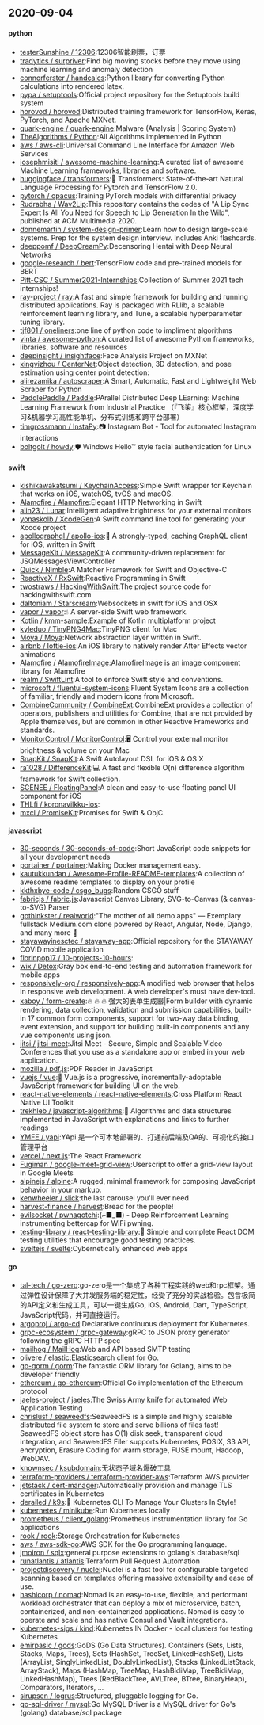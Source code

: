## 2020-09-04

#### python
* [testerSunshine / 12306](https://github.com/testerSunshine/12306):12306智能刷票，订票
* [tradytics / surpriver](https://github.com/tradytics/surpriver):Find big moving stocks before they move using machine learning and anomaly detection
* [connorferster / handcalcs](https://github.com/connorferster/handcalcs):Python library for converting Python calculations into rendered latex.
* [pypa / setuptools](https://github.com/pypa/setuptools):Official project repository for the Setuptools build system
* [horovod / horovod](https://github.com/horovod/horovod):Distributed training framework for TensorFlow, Keras, PyTorch, and Apache MXNet.
* [quark-engine / quark-engine](https://github.com/quark-engine/quark-engine):Malware (Analysis | Scoring System)
* [TheAlgorithms / Python](https://github.com/TheAlgorithms/Python):All Algorithms implemented in Python
* [aws / aws-cli](https://github.com/aws/aws-cli):Universal Command Line Interface for Amazon Web Services
* [josephmisiti / awesome-machine-learning](https://github.com/josephmisiti/awesome-machine-learning):A curated list of awesome Machine Learning frameworks, libraries and software.
* [huggingface / transformers](https://github.com/huggingface/transformers):🤗
Transformers: State-of-the-art Natural Language Processing for Pytorch and TensorFlow 2.0.
* [pytorch / opacus](https://github.com/pytorch/opacus):Training PyTorch models with differential privacy
* [Rudrabha / Wav2Lip](https://github.com/Rudrabha/Wav2Lip):This repository contains the codes of "A Lip Sync Expert Is All You Need for Speech to Lip Generation In the Wild", published at ACM Multimedia 2020.
* [donnemartin / system-design-primer](https://github.com/donnemartin/system-design-primer):Learn how to design large-scale systems. Prep for the system design interview. Includes Anki flashcards.
* [deeppomf / DeepCreamPy](https://github.com/deeppomf/DeepCreamPy):Decensoring Hentai with Deep Neural Networks
* [google-research / bert](https://github.com/google-research/bert):TensorFlow code and pre-trained models for BERT
* [Pitt-CSC / Summer2021-Internships](https://github.com/Pitt-CSC/Summer2021-Internships):Collection of Summer 2021 tech internships!
* [ray-project / ray](https://github.com/ray-project/ray):A fast and simple framework for building and running distributed applications. Ray is packaged with RLlib, a scalable reinforcement learning library, and Tune, a scalable hyperparameter tuning library.
* [tjf801 / oneliners](https://github.com/tjf801/oneliners):one line of python code to impliment algorithms
* [vinta / awesome-python](https://github.com/vinta/awesome-python):A curated list of awesome Python frameworks, libraries, software and resources
* [deepinsight / insightface](https://github.com/deepinsight/insightface):Face Analysis Project on MXNet
* [xingyizhou / CenterNet](https://github.com/xingyizhou/CenterNet):Object detection, 3D detection, and pose estimation using center point detection:
* [alirezamika / autoscraper](https://github.com/alirezamika/autoscraper):A Smart, Automatic, Fast and Lightweight Web Scraper for Python
* [PaddlePaddle / Paddle](https://github.com/PaddlePaddle/Paddle):PArallel Distributed Deep LEarning: Machine Learning Framework from Industrial Practice （『飞桨』核心框架，深度学习&机器学习高性能单机、分布式训练和跨平台部署）
* [timgrossmann / InstaPy](https://github.com/timgrossmann/InstaPy):📷
Instagram Bot - Tool for automated Instagram interactions
* [boltgolt / howdy](https://github.com/boltgolt/howdy):🛡️
Windows Hello™ style facial authentication for Linux

#### swift
* [kishikawakatsumi / KeychainAccess](https://github.com/kishikawakatsumi/KeychainAccess):Simple Swift wrapper for Keychain that works on iOS, watchOS, tvOS and macOS.
* [Alamofire / Alamofire](https://github.com/Alamofire/Alamofire):Elegant HTTP Networking in Swift
* [alin23 / Lunar](https://github.com/alin23/Lunar):Intelligent adaptive brightness for your external monitors
* [yonaskolb / XcodeGen](https://github.com/yonaskolb/XcodeGen):A Swift command line tool for generating your Xcode project
* [apollographql / apollo-ios](https://github.com/apollographql/apollo-ios):📱
A strongly-typed, caching GraphQL client for iOS, written in Swift
* [MessageKit / MessageKit](https://github.com/MessageKit/MessageKit):A community-driven replacement for JSQMessagesViewController
* [Quick / Nimble](https://github.com/Quick/Nimble):A Matcher Framework for Swift and Objective-C
* [ReactiveX / RxSwift](https://github.com/ReactiveX/RxSwift):Reactive Programming in Swift
* [twostraws / HackingWithSwift](https://github.com/twostraws/HackingWithSwift):The project source code for hackingwithswift.com
* [daltoniam / Starscream](https://github.com/daltoniam/Starscream):Websockets in swift for iOS and OSX
* [vapor / vapor](https://github.com/vapor/vapor):💧
A server-side Swift web framework.
* [Kotlin / kmm-sample](https://github.com/Kotlin/kmm-sample):Example of Kotlin multiplatform project
* [kyleduo / TinyPNG4Mac](https://github.com/kyleduo/TinyPNG4Mac):TinyPNG client for Mac
* [Moya / Moya](https://github.com/Moya/Moya):Network abstraction layer written in Swift.
* [airbnb / lottie-ios](https://github.com/airbnb/lottie-ios):An iOS library to natively render After Effects vector animations
* [Alamofire / AlamofireImage](https://github.com/Alamofire/AlamofireImage):AlamofireImage is an image component library for Alamofire
* [realm / SwiftLint](https://github.com/realm/SwiftLint):A tool to enforce Swift style and conventions.
* [microsoft / fluentui-system-icons](https://github.com/microsoft/fluentui-system-icons):Fluent System Icons are a collection of familiar, friendly and modern icons from Microsoft.
* [CombineCommunity / CombineExt](https://github.com/CombineCommunity/CombineExt):CombineExt provides a collection of operators, publishers and utilities for Combine, that are not provided by Apple themselves, but are common in other Reactive Frameworks and standards.
* [MonitorControl / MonitorControl](https://github.com/MonitorControl/MonitorControl):🖥
Control your external monitor brightness & volume on your Mac
* [SnapKit / SnapKit](https://github.com/SnapKit/SnapKit):A Swift Autolayout DSL for iOS & OS X
* [ra1028 / DifferenceKit](https://github.com/ra1028/DifferenceKit):💻
A fast and flexible O(n) difference algorithm framework for Swift collection.
* [SCENEE / FloatingPanel](https://github.com/SCENEE/FloatingPanel):A clean and easy-to-use floating panel UI component for iOS
* [THLfi / koronavilkku-ios](https://github.com/THLfi/koronavilkku-ios):
* [mxcl / PromiseKit](https://github.com/mxcl/PromiseKit):Promises for Swift & ObjC.

#### javascript
* [30-seconds / 30-seconds-of-code](https://github.com/30-seconds/30-seconds-of-code):Short JavaScript code snippets for all your development needs
* [portainer / portainer](https://github.com/portainer/portainer):Making Docker management easy.
* [kautukkundan / Awesome-Profile-README-templates](https://github.com/kautukkundan/Awesome-Profile-README-templates):A collection of awesome readme templates to display on your profile
* [kkthxbye-code / csgo_bugs](https://github.com/kkthxbye-code/csgo_bugs):Random CSGO stuff
* [fabricjs / fabric.js](https://github.com/fabricjs/fabric.js):Javascript Canvas Library, SVG-to-Canvas (& canvas-to-SVG) Parser
* [gothinkster / realworld](https://github.com/gothinkster/realworld):"The mother of all demo apps" — Exemplary fullstack Medium.com clone powered by React, Angular, Node, Django, and many more
🏅
* [stayawayinesctec / stayaway-app](https://github.com/stayawayinesctec/stayaway-app):Official repository for the STAYAWAY COVID mobile application
* [florinpop17 / 10-projects-10-hours](https://github.com/florinpop17/10-projects-10-hours):
* [wix / Detox](https://github.com/wix/Detox):Gray box end-to-end testing and automation framework for mobile apps
* [responsively-org / responsively-app](https://github.com/responsively-org/responsively-app):A modified web browser that helps in responsive web development. A web developer's must have dev-tool.
* [xaboy / form-create](https://github.com/xaboy/form-create):🔥
🔥
🔥
强大的表单生成器|Form builder with dynamic rendering, data collection, validation and submission capabilities, built-in 17 common form components, support for two-way data binding, event extension, and support for building built-in components and any vue components using json.
* [jitsi / jitsi-meet](https://github.com/jitsi/jitsi-meet):Jitsi Meet - Secure, Simple and Scalable Video Conferences that you use as a standalone app or embed in your web application.
* [mozilla / pdf.js](https://github.com/mozilla/pdf.js):PDF Reader in JavaScript
* [vuejs / vue](https://github.com/vuejs/vue):🖖
Vue.js is a progressive, incrementally-adoptable JavaScript framework for building UI on the web.
* [react-native-elements / react-native-elements](https://github.com/react-native-elements/react-native-elements):Cross Platform React Native UI Toolkit
* [trekhleb / javascript-algorithms](https://github.com/trekhleb/javascript-algorithms):📝
Algorithms and data structures implemented in JavaScript with explanations and links to further readings
* [YMFE / yapi](https://github.com/YMFE/yapi):YApi 是一个可本地部署的、打通前后端及QA的、可视化的接口管理平台
* [vercel / next.js](https://github.com/vercel/next.js):The React Framework
* [Fugiman / google-meet-grid-view](https://github.com/Fugiman/google-meet-grid-view):Userscript to offer a grid-view layout in Google Meets
* [alpinejs / alpine](https://github.com/alpinejs/alpine):A rugged, minimal framework for composing JavaScript behavior in your markup.
* [kenwheeler / slick](https://github.com/kenwheeler/slick):the last carousel you'll ever need
* [harvest-finance / harvest](https://github.com/harvest-finance/harvest):Bread for the people!
* [evilsocket / pwnagotchi](https://github.com/evilsocket/pwnagotchi):(⌐■_■) - Deep Reinforcement Learning instrumenting bettercap for WiFi pwning.
* [testing-library / react-testing-library](https://github.com/testing-library/react-testing-library):🐐
Simple and complete React DOM testing utilities that encourage good testing practices.
* [sveltejs / svelte](https://github.com/sveltejs/svelte):Cybernetically enhanced web apps

#### go
* [tal-tech / go-zero](https://github.com/tal-tech/go-zero):go-zero是一个集成了各种工程实践的web和rpc框架。通过弹性设计保障了大并发服务端的稳定性，经受了充分的实战检验。包含极简的API定义和生成工具，可以一键生成Go, iOS, Android, Dart, TypeScript, JavaScript代码，并可直接运行。
* [argoproj / argo-cd](https://github.com/argoproj/argo-cd):Declarative continuous deployment for Kubernetes.
* [grpc-ecosystem / grpc-gateway](https://github.com/grpc-ecosystem/grpc-gateway):gRPC to JSON proxy generator following the gRPC HTTP spec
* [mailhog / MailHog](https://github.com/mailhog/MailHog):Web and API based SMTP testing
* [olivere / elastic](https://github.com/olivere/elastic):Elasticsearch client for Go.
* [go-gorm / gorm](https://github.com/go-gorm/gorm):The fantastic ORM library for Golang, aims to be developer friendly
* [ethereum / go-ethereum](https://github.com/ethereum/go-ethereum):Official Go implementation of the Ethereum protocol
* [jaeles-project / jaeles](https://github.com/jaeles-project/jaeles):The Swiss Army knife for automated Web Application Testing
* [chrislusf / seaweedfs](https://github.com/chrislusf/seaweedfs):SeaweedFS is a simple and highly scalable distributed file system to store and serve billions of files fast! SeaweedFS object store has O(1) disk seek, transparent cloud integration, and SeaweedFS Filer supports Kubernetes, POSIX, S3 API, encryption, Erasure Coding for warm storage, FUSE mount, Hadoop, WebDAV.
* [knownsec / ksubdomain](https://github.com/knownsec/ksubdomain):无状态子域名爆破工具
* [terraform-providers / terraform-provider-aws](https://github.com/terraform-providers/terraform-provider-aws):Terraform AWS provider
* [jetstack / cert-manager](https://github.com/jetstack/cert-manager):Automatically provision and manage TLS certificates in Kubernetes
* [derailed / k9s](https://github.com/derailed/k9s):🐶
Kubernetes CLI To Manage Your Clusters In Style!
* [kubernetes / minikube](https://github.com/kubernetes/minikube):Run Kubernetes locally
* [prometheus / client_golang](https://github.com/prometheus/client_golang):Prometheus instrumentation library for Go applications
* [rook / rook](https://github.com/rook/rook):Storage Orchestration for Kubernetes
* [aws / aws-sdk-go](https://github.com/aws/aws-sdk-go):AWS SDK for the Go programming language.
* [jmoiron / sqlx](https://github.com/jmoiron/sqlx):general purpose extensions to golang's database/sql
* [runatlantis / atlantis](https://github.com/runatlantis/atlantis):Terraform Pull Request Automation
* [projectdiscovery / nuclei](https://github.com/projectdiscovery/nuclei):Nuclei is a fast tool for configurable targeted scanning based on templates offering massive extensibility and ease of use.
* [hashicorp / nomad](https://github.com/hashicorp/nomad):Nomad is an easy-to-use, flexible, and performant workload orchestrator that can deploy a mix of microservice, batch, containerized, and non-containerized applications. Nomad is easy to operate and scale and has native Consul and Vault integrations.
* [kubernetes-sigs / kind](https://github.com/kubernetes-sigs/kind):Kubernetes IN Docker - local clusters for testing Kubernetes
* [emirpasic / gods](https://github.com/emirpasic/gods):GoDS (Go Data Structures). Containers (Sets, Lists, Stacks, Maps, Trees), Sets (HashSet, TreeSet, LinkedHashSet), Lists (ArrayList, SinglyLinkedList, DoublyLinkedList), Stacks (LinkedListStack, ArrayStack), Maps (HashMap, TreeMap, HashBidiMap, TreeBidiMap, LinkedHashMap), Trees (RedBlackTree, AVLTree, BTree, BinaryHeap), Comparators, Iterators, …
* [sirupsen / logrus](https://github.com/sirupsen/logrus):Structured, pluggable logging for Go.
* [go-sql-driver / mysql](https://github.com/go-sql-driver/mysql):Go MySQL Driver is a MySQL driver for Go's (golang) database/sql package
